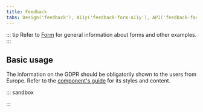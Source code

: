 ```yaml
---
title: Feedback
tabs: Design('feedback'), A11y('feedback-form-a11y'), API('feedback-form-api'), Example('feedback-form-code'), Changelog('feedback-form-changelog')
---
```


::: tip
Refer to [Form](/patterns/form/form) for general information about forms and other examples.
:::

## Basic usage

The information on the GDPR should be obligatorily shown to the users from Europe. Refer to the [component's guide](/components/feedback/feedback) for its styles and content.

::: sandbox

<script lang="tsx">
  export Demo from './examples/default_feedback_form.tsx';
</script>

:::

